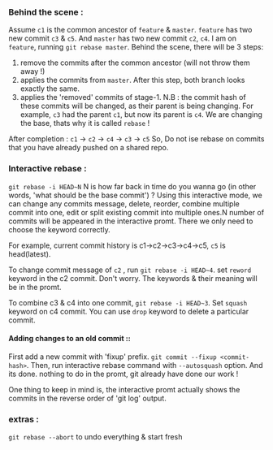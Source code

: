 
### Behind the scene :
Assume `c1` is the common ancestor of `feature` & `master`. `feature` has two new commit `c3` & `c5`. And `master` has two new commit `c2`, `c4`.
I am on `feature`, running `git rebase master`.
Behind the scene, there will be 3 steps:
1) remove the commits after the common ancestor (will not throw them away !)
2) applies the commits from `master`. After this step, both branch looks exactly the same.
3) applies the 'removed' commits of stage-1. N.B : the commit hash of these commits will be changed, as their parent is being changing. For example, `c3` had the parent `c1`, but now its parent is `c4`. We are changing the base, thats why it is called `rebase` !

After completion : `c1` -> `c2` -> `c4` -> `c3` -> `c5` 
So, Do not ise rebase on commits that you have already pushed on a shared repo.

### Interactive rebase : 
`git rebase -i HEAD~N` 
N is how far back in time do you wanna go (in other words, 'what should be the base commit') ? 
Using this interactive mode, we can change any commits message, delete, reorder, combine multiple commit into one, edit or split existing commit into multiple ones.N number of commits will be appeared in the interactive promt. There we only need to choose the keyword correctly.

For example, current commit history is c1->c2->c3->c4->c5, `c5` is head(latest). 

To change commit message of `c2` , run `git rebase -i HEAD~4`. set `reword` keyword in the c2 commit. Don't worry. The keywords & their meaning will be in the promt.

To combine c3 & c4 into one commit, `git rebase -i HEAD~3`. Set `squash` keyword on c4 commit. You can use `drop` keyword to delete a particular commit.

#### Adding changes to an old commit :: 
First add a new commit with 'fixup' prefix. `git commit --fixup <commit-hash>`. Then, run interactive rebase command with `--autosquash` option. And its done. nothing to do in the promt, git already have done our work !

One thing to keep in mind is, the interactive promt actually shows the commits in the reverse order of 'git log' output.

### extras :
`git rebase --abort` to undo everything & start fresh